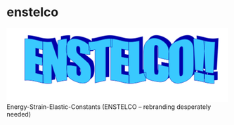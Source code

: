 # enstelco
![Screenshot](design.png)
Energy-Strain-Elastic-Constants (ENSTELCO – rebranding desperately needed)
